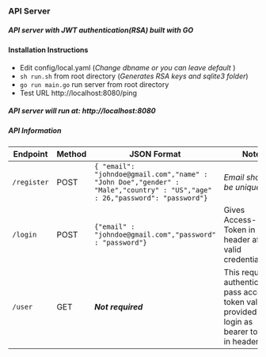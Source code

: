 ### API Server
##### API server with JWT authentication(RSA) built with GO 
#### Installation Instructions

* Edit config/local.yaml (*Change dbname or you can leave default* )
* `sh run.sh` from root directory (*Generates RSA keys and sqlite3 folder*)
* `go run main.go` run server from root directory 
* Test URL http://localhost:8080/ping

##### API server will run at: http://localhost:8080

##### API Information


| Endpoint | Method | JSON Format | Note
| --- | --- | --- | --- |
| `/register` | POST | ```{ "email": "johndoe@gmail.com","name" : "John Doe","gender" : "Male","country" : "US","age" : 26,"password": "password"}``` | *Email should be unique*
| `/login` | POST | ```{"email" : "johndoe@gmail.com","password" : "password"}```| Gives Access-Token in header after valid credentials
| `/user` | GET | **_Not required_** | This requires authentication, pass access-token value provided after login as bearer token in header

